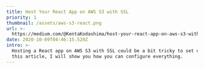 ```yaml
---
title: Host Your React App on AWS S3 with SSL
priority: 1
thumbnail: /assets/aws-s3-react.png
url: >-
  https://medium.com/@KentaKodashima/host-your-react-app-on-aws-s3-with-ssl-2b58d62fd377
date: 2020-10-09T04:46:15.520Z
intro: >-
  Hosting a React app on AWS S3 with SSL could be a bit tricky to set up. In
  this article, I will show you how you can configure everything.
---
```


